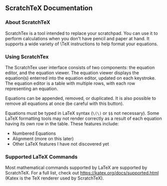 ## ScratchTeX Documentation

### About ScratchTeX

ScratchTex is a tool intended to replace your scratchpad. You can use it to perform calculations when you don\'t have pencil and paper at hand. It supports a wide variety of \TeX instructions to help format your equations.

### Using ScratchTex

The ScratchTex user interface consists of two components: the equation editor, and the equation viewer. The equation viewer displays the equation(s) enterred into the equation editor, updated on each keystroke. The equation editor is a table with multiple rows, with each row representing an equation.

Equations can be appended, removed, or duplicated. It is also possible to remove all equations at once (be careful with this button).

Equations must be typed in LaTeX syntax (`\(\)` or `$$` not necessary). Some LaTeX formatting tools may not render correctly as a result of each equation having its own row in the table. These features include:
- Numbered Equations
- Alignment (more on this later)
- Other LaTeX features I have not discovered yet

### Supported LaTeX Commands
Most mathematical commands supported by LaTeX are supported by ScratchTeX. For a full list, check out https://katex.org/docs/supported.html (Katex is the TeX renderer used by ScratchTeX).
